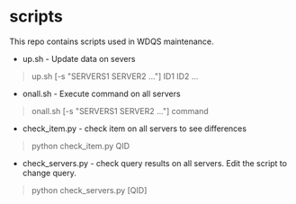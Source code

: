 # scripts
This repo contains scripts used in WDQS maintenance.

- up.sh - Update data on severs
> up.sh [-s "SERVERS1 SERVER2 ..."] ID1 ID2 ...

- onall.sh - Execute command on all servers
> onall.sh [-s "SERVERS1 SERVER2 ..."] command

- check_item.py - check item on all servers to see differences
> python check_item.py QID

- check_servers.py - check query results on all servers. Edit the script to change query.
> python check_servers.py [QID]